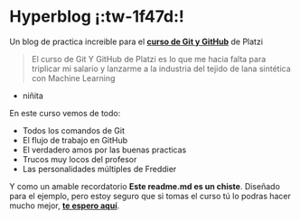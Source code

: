# Hyperblog ¡:tw-1f47d:!
Un blog de practica increible para el [**curso de Git y GitHub**](https://platzi.com/cursos/git-github/ "**curso de Git y GitHub**") de Platzi
> El curso de Git Y GitHub de Platzi es lo que me hacia falta para triplicar mi salario y lanzarme a la industria del tejido de lana sintética con Machine Learning
>
- niñita 

En este curso vemos de todo:
* Todos los comandos de Git
* El flujo de trabajo en GitHub
* El verdadero amos por las buenas practicas
* Trucos muy locos del profesor 
* Las personalidades múltiples de Freddier

Y como un amable recordatorio **Este readme.md es un chiste**. Diseñado para el ejemplo, pero estoy seguro que si tomas el curso tú lo podras hacer mucho mejor, [**te espero aquí**](https://platzi.com/cursos/git-github/ "**te espero aquí**").
